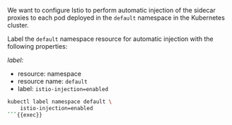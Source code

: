 We want to configure Istio to perform automatic injection of the sidecar proxies
to each pod deployed in the `default` namespace in the Kubernetes cluster.

Label the `default` namespace resource for automatic injection with the following properties:

*label:*
- resource: namespace
- resource name: `default`
- label: `istio-injection=enabled`


```bash
kubectl label namespace default \
    istio-injection=enabled
```{{exec}}
